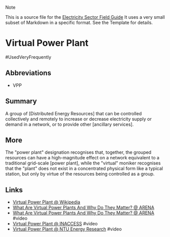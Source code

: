 > [!NOTE] 
> This is a source file for the [Electricity Sector Field Guide](https://grahamlea.github.io/Electricity-Sector-Field-Guide/)
> It uses a very small subset of Markdown in a specific format. See the Template for details.

# Virtual Power Plant
#UsedVeryFrequently

## Abbreviations
- VPP


## Summary

A group of [Distributed Energy Resources] that can be controlled collectively and remotely to increase or
decrease electricity supply or demand in a network, or to provide other [ancillary services].


## More

The "power plant" designation recognises that, together, the grouped resources can have a high-magnitude
effect on a network equivalent to a traditional grid-scale [power plant], while the "virtual" moniker recognises
that the "plant" does not exist in a concentrated physical form like a typical station, but only by virtue of
the resources being controlled as a group.


## Links
- [Virtual Power Plant @ Wikipedia](https://en.wikipedia.org/wiki/Virtual_power_plant)
- [What Are Virtual Power Plants And Why Do They Matter? @ ARENA](https://arena.gov.au/blog/what-are-virtual-power-plants-and-why-do-they-matter/)
- [What Are Virtual Power Plants And Why Do They Matter? @ ARENA](https://www.youtube.com/watch?v=cOr-Vhx5vGI) #video
- [Virtual Power Plant @ INACCESS](https://www.youtube.com/watch?v=Kx1yXa6jWf4) #video
- [Virtual Power Plant @ NTU Energy Research](https://www.youtube.com/watch?v=cD9aqekDqng) #video

